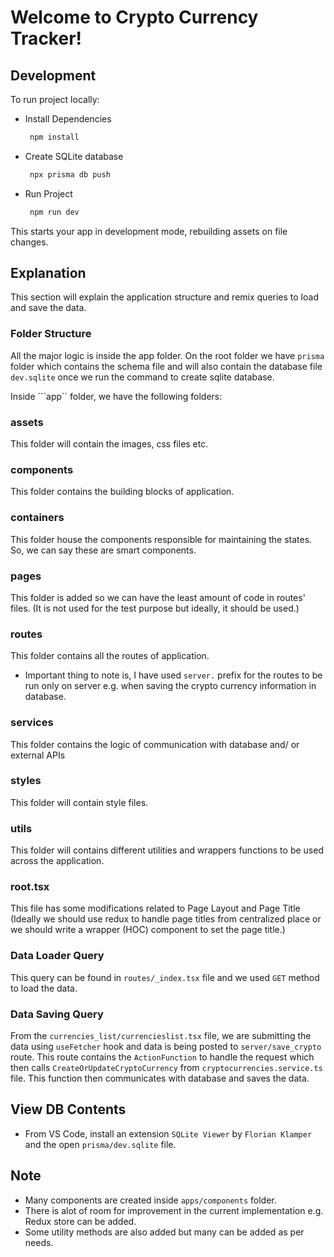 # Welcome to Crypto Currency Tracker!

## Development

To run project locally:

- Install Dependencies
   ```sh
    npm install
   ```

- Create SQLite database
   ```sh
    npx prisma db push
   ```

- Run Project
   ```sh
    npm run dev
   ```

This starts your app in development mode, rebuilding assets on file changes.

## Explanation
This section will explain the application structure and remix queries to load and save the data.

### Folder Structure
All the major logic is inside the app folder. On the root folder we have ```prisma``` folder which contains the schema file and will also contain the database file ```dev.sqlite``` once we run the command to create sqlite database.

Inside ```app`` folder, we have the following folders:

### assets
This folder will contain the images, css files etc.

### components
This folder contains the building blocks of application.

### containers
This folder house the components responsible for maintaining the states. So, we can say these are smart components.

### pages
This folder is added so we can have the least amount of code in routes' files. (It is not used for the test purpose but ideally, it should be used.)

### routes
This folder contains all the routes of application.
- Important thing to note is, I have used ```server.``` prefix for the routes to be run only on server e.g. when saving the crypto currency information in database.

### services
This folder contains the logic of communication with database and/ or external APIs

### styles
This folder will contain style files.

### utils
This folder will contains different utilities and wrappers functions to be used across the application.

### root.tsx
This file has some modifications related to Page Layout and Page Title (Ideally we should use redux to handle page titles from centralized place or we should write a wrapper (HOC) component to set the page title.)

### Data Loader Query
This query can be found in ```routes/_index.tsx``` file and we used ```GET``` method to load the data. 

### Data Saving Query
From the ```currencies_list/currencieslist.tsx``` file, we are submitting the data using ```useFetcher``` hook and data is being posted to ```server/save_crypto``` route. This route contains the ```ActionFunction``` to handle the request which then calls ```CreateOrUpdateCryptoCurrency``` from ```cryptocurrencies.service.ts``` file. This function then communicates with database and saves the data.



## View DB Contents
- From VS Code, install an extension ```SQLite Viewer``` by ```Florian Klamper``` and the open ```prisma/dev.sqlite``` file.


## Note
- Many components are created inside ```apps/components``` folder.
- There is alot of room for improvement in the current implementation e.g. Redux store can be added.
- Some utility methods are also added but many can be added as per needs.
